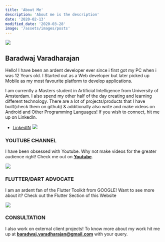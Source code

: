 ```yaml
---
title: 'About Me'
description: 'About me is the description'
date: '2020-02-13'
modified_date: '2020-03-28'
image: '/assets/images/posts'
---
```


 ![](data:image/gif;base64,R0lGODlhAQABAIAAAAAAAP///yH5BAEAAAAALAAAAAABAAEAAAIBRAA7)![](https://androidmonks.com/wp-content/uploads/2020/02/upload1.png)
 ## Baradwaj Varadharajan

Hello! I have been an ardent developer ever since i first got my PC when i was 12 Years old. I Started out as a Web developer but later picked up Mobile as my most favourite platform to develop applications.

I am currently a Masters student in Artificial Intelligence from University of Amsterdam. I also spend my other half of the day creating and learning different technology. There are a lot of projects/products that I have built(check them on github) & additionally also write and make videos on Android and Other Programming Languages! If you wish to connect, hit me up on LinkedIn.

* [LinkedIN](https://www.linkedin.com/in/barath-rajan-0a0a45a6/)
 ![](data:image/gif;base64,R0lGODlhAQABAIAAAAAAAP///yH5BAEAAAAALAAAAAABAAEAAAIBRAA7)![](https://androidmonks.com/wp-content/uploads/2020/02/codermonk.png)
 ### YOUTUBE CHANNEL

I have been obsessed with Youtube. Why not make videos for the greater audience right! Check me out on **[Youtube](https://www.youtube.com/channel/UCywpR6E1lpk66CHhGziz8Bg?sub_confirmation=1)**.

 ![](data:image/gif;base64,R0lGODlhAQABAIAAAAAAAP///yH5BAEAAAAALAAAAAABAAEAAAIBRAA7)![](https://androidmonks.com/wp-content/uploads/2020/02/Blue-Pink-and-Orange-Circle-Games-Influencer-Youtube-Thumbnail-Set-4-768x432.png)
 ### FLUTTER/DART ADVOCATE

I am an ardent fan of the Flutter Toolkit from GOOGLE! Want to see more about it? Check out the Flutter Section of this Website 

 ![](data:image/gif;base64,R0lGODlhAQABAIAAAAAAAP///yH5BAEAAAAALAAAAAABAAEAAAIBRAA7)![](https://androidmonks.com/wp-content/uploads/2020/02/consultation.jpg)
 ### CONSULTATION

I also work on external client projects! To know more about my work hit me up at **baradwaj.varadharajan@gmail.com** with your query.